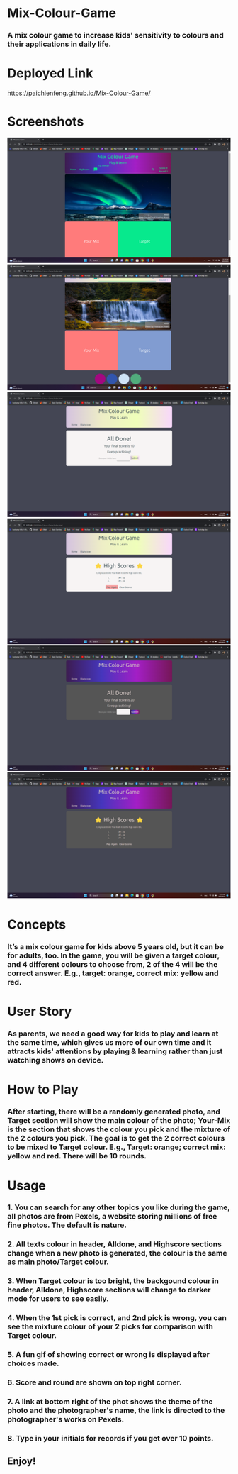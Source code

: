 # Mix-Colour-Game
### A mix colour game to increase kids' sensitivity to colours and their applications in daily life.

# Deployed Link
https://paichienfeng.github.io/Mix-Colour-Game/

# Screenshots
![Screenshot](assets/screenshots/2023-05-09.png)
![Screenshot](assets/screenshots/2023-05-09%20(2).png)
![Screenshot](assets/screenshots/2023-05-09%20(3).png)
![Screenshot](assets/screenshots/2023-05-09%20(4).png)
![Screenshot](assets/screenshots/2023-05-09%20(5).png)
![Screenshot](assets/screenshots/2023-05-09%20(6).png)

# Concepts
### It’s a mix colour game for kids above 5 years old, but it can be for adults, too. In the game, you will be given a target colour, and 4 different colours to choose from, 2 of the 4 will be the correct answer. E.g., target: orange, correct mix: yellow and red.

# User Story
### As parents, we need a good way for kids to play and learn at the same time, which gives us more of our own time and it attracts kids' attentions by playing & learning rather than just watching shows on device.

# How to Play 
### After starting, there will be a randomly generated photo, and  Target section will show the main colour of the photo; Your-Mix is the section that shows the colour you pick and the mixture of the 2 colours you pick. The goal is to get the 2 correct colours to be mixed to Target colour. E.g., Target: orange; correct mix: yellow and red. There will be 10 rounds.

# Usage
### 1. You can search for any other topics you like during the game, all photos are from Pexels, a website storing millions of free fine photos. The default is nature.
### 2. All texts colour in header, Alldone, and Highscore sections change when a new photo is generated, the colour is the same as main photo/Target colour. 
### 3. When Target colour is too bright, the backgound colour in header, Alldone, Highscore sections will change to darker mode for users to see easily.
### 4. When the 1st pick is correct, and 2nd pick is wrong, you can see the mixture colour of your 2 picks for comparison with Target colour.
### 5. A fun gif of showing correct or wrong is displayed after choices made.
### 6. Score and round are shown on top right corner.
### 7. A link at bottom right of the phot shows the theme of the photo and the photographer's name, the link is directed to the photographer's works on Pexels.
### 8. Type in your initials for records if you get over 10 points.

## Enjoy!


